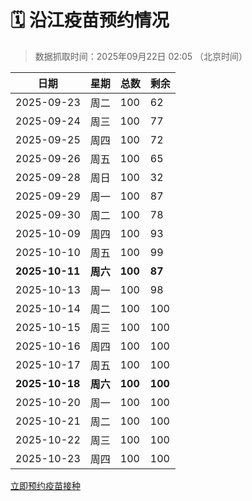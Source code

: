 # 🗓️ 沿江疫苗预约情况

> 数据抓取时间：2025年09月22日 02:05 （北京时间）

| 日期 | 星期 | 总数 | 剩余 |
|------|------|------|------|
| 2025-09-23 | 周二 | 100 | 62 |
| 2025-09-24 | 周三 | 100 | 77 |
| 2025-09-25 | 周四 | 100 | 72 |
| 2025-09-26 | 周五 | 100 | 65 |
| 2025-09-28 | 周日 | 100 | 32 |
| 2025-09-29 | 周一 | 100 | 87 |
| 2025-09-30 | 周二 | 100 | 78 |
| 2025-10-09 | 周四 | 100 | 93 |
| 2025-10-10 | 周五 | 100 | 99 |
| **2025-10-11** | **周六** | **100** | **87** |
| 2025-10-13 | 周一 | 100 | 98 |
| 2025-10-14 | 周二 | 100 | 100 |
| 2025-10-15 | 周三 | 100 | 100 |
| 2025-10-16 | 周四 | 100 | 100 |
| 2025-10-17 | 周五 | 100 | 100 |
| **2025-10-18** | **周六** | **100** | **100** |
| 2025-10-20 | 周一 | 100 | 100 |
| 2025-10-21 | 周二 | 100 | 100 |
| 2025-10-22 | 周三 | 100 | 100 |
| 2025-10-23 | 周四 | 100 | 100 |


<div class="button-container">
<a class="btn" href="http://yfzweb.ishequ.net/#/login" target="_blank">立即预约疫苗接种</a>
</div>
